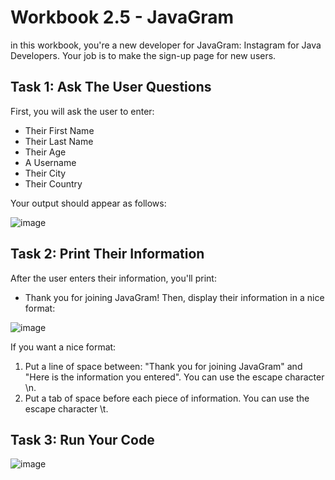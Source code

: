 # Workbook 2.5 - JavaGram
in this workbook, you're a new developer for JavaGram: Instagram for Java Developers. Your job is to make the sign-up page for new users.

## Task 1: Ask The User Questions
First, you will ask the user to enter:
- Their First Name
- Their Last Name
- Their Age
- A Username
- Their City
- Their Country

Your output should appear as follows:

![image](https://firebasestorage.googleapis.com/v0/b/learnthepart-75aed.appspot.com/o/images%2Ff782aeef-7686-42bf-8a78-1546a9781bdc?alt=media&token=6f97fc0c-f670-41cf-83a8-9230413e9c34)

## Task 2: Print Their Information
After the user enters their information, you'll print:
- Thank you for joining JavaGram!
Then, display their information in a nice format:

![image](https://firebasestorage.googleapis.com/v0/b/learnthepart-75aed.appspot.com/o/images%2Fc945f814-435c-416f-bc46-5820441f7bf9?alt=media&token=01a25e85-e974-4736-a59b-9b6c5100e0d2)

If you want a nice format:
1. Put a line of space between: "Thank you for joining JavaGram" and "Here is the information you entered". You can use the escape character \n.
2. Put a tab of space before each piece of information. You can use the escape character \t.

## Task 3: Run Your Code

![image](https://firebasestorage.googleapis.com/v0/b/learnthepart-75aed.appspot.com/o/images%2F40d52b6f-3edc-4e4f-a850-c01cc03ae857?alt=media&token=69930f78-d549-4eec-9f0d-0146296cf6ce)
